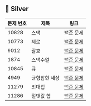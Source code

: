 ## 📘 Silver

| 문제 번호 | 제목          | 링크                                               |
| --------- | ------------- | -------------------------------------------------- |
| 10828     | 스택          | [백준 문제](https://www.acmicpc.net/problem/10828) |
| 10773     | 제로          | [백준 문제](https://www.acmicpc.net/problem/10773) |
| 9012      | 괄호          | [백준 문제](https://www.acmicpc.net/problem/9012)  |
| 1874      | 스택수열      | [백준 문제](https://www.acmicpc.net/problem/1874)  |
| 10845     | 큐            | [백준 문제](https://www.acmicpc.net/problem/10845) |
| 4949      | 균형잡힌 세상 | [백준 문제](https://www.acmicpc.net/problem/4949)  |
| 11279     | 최대힙        | [백준 문제](https://www.acmicpc.net/problem/11279) |
| 11286     | 절댓값 힙     | [백준 문제](https://www.acmicpc.net/problem/11286) |
